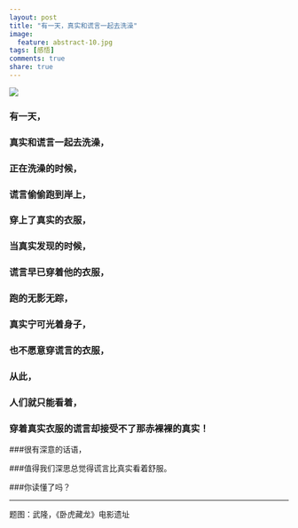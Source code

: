 ```yaml
---
layout: post
title: "有一天，真实和谎言一起去洗澡"
image:
  feature: abstract-10.jpg
tags: [感悟]
comments: true
share: true
---
```


![](http://pic.yupoo.com/peigen123/EobDjjB9/medish.jpg)

### 有一天，

### 真实和谎言一起去洗澡，

### 正在洗澡的时候，

### 谎言偷偷跑到岸上，

### 穿上了真实的衣服，

### 当真实发现的时候，

### 谎言早已穿着他的衣服，

### 跑的无影无踪，

### 真实宁可光着身子，

### 也不愿意穿谎言的衣服，

### 从此，

### 人们就只能看着，

### 穿着真实衣服的谎言却接受不了那赤裸裸的真实！

###很有深意的话语，

###值得我们深思总觉得谎言比真实看着舒服。

###你读懂了吗？

---
题图：武隆，《卧虎藏龙》电影遗址
